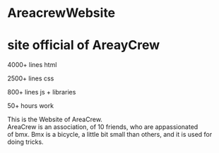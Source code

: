 # AreacrewWebsite
<h1>site official of AreayCrew</h1>
<p>4000+ lines html</p>
<p>2500+ lines css</p>
<p>800+ lines js + libraries</p>
<p>50+ hours work</p>

<span>This is the Website of AreaCrew. <br>
  AreaCrew is an association, of 10 friends, who are appassionated <br>
  of bmx. Bmx is a bicycle, a little bit small than others, and it is used for <br>
  doing tricks. 
</span>
